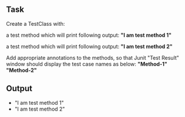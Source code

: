 
## Task
Create a TestClass with:

a test method which will print following output:
**"I am test method 1"**

a test method which will print following output:
**"I am test method 2"**

Add appropriate annotations to the methods, so that
Junit "Test Result" window should display the test case names as below:
**"Method-1"**
**"Method-2"**

## Output

* "I am test method 1"
* "I am test method 2"